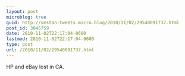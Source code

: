 ```yaml
---
layout: post
microblog: true
guid: http://vmstan-tweets.micro.blog/2010/11/02/29540091737.html
post_id: 3045759
date: 2010-11-02T22:17:04-0600
lastmod: 2010-11-02T22:17:04-0600
type: post
url: /2010/11/02/29540091737.html
---
```

HP and eBay lost in CA.
